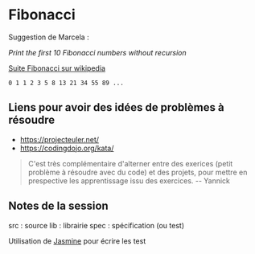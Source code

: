 # Fibonacci


Suggestion de Marcela :

_Print the first 10 Fibonacci numbers without recursion_

[Suite Fibonacci sur wikipedia](https://fr.wikipedia.org/wiki/Suite_de_Fibonacci)

`0 1 1 2 3 5 8 13 21 34 55 89 ...`

## Liens pour avoir des idées de problèmes à résoudre

- https://projecteuler.net/
- https://codingdojo.org/kata/


> C'est très complémentaire d'alterner entre des exerices (petit problème à résoudre avec du code) et des projets, pour mettre en prespective les apprentissage issu des exercices.
> -- Yannick

## Notes de la session 

src : source
lib : librairie
spec : spécification (ou test)

Utilisation de [Jasmine](https://jasmine.github.io/) pour écrire les test

